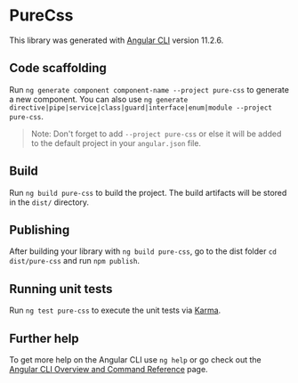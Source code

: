 # PureCss

This library was generated with [Angular CLI](https://github.com/angular/angular-cli) version 11.2.6.

## Code scaffolding

Run `ng generate component component-name --project pure-css` to generate a new component. You can also use `ng generate directive|pipe|service|class|guard|interface|enum|module --project pure-css`.

> Note: Don't forget to add `--project pure-css` or else it will be added to the default project in your `angular.json` file.

## Build

Run `ng build pure-css` to build the project. The build artifacts will be stored in the `dist/` directory.

## Publishing

After building your library with `ng build pure-css`, go to the dist folder `cd dist/pure-css` and run `npm publish`.

## Running unit tests

Run `ng test pure-css` to execute the unit tests via [Karma](https://karma-runner.github.io).

## Further help

To get more help on the Angular CLI use `ng help` or go check out the [Angular CLI Overview and Command Reference](https://angular.io/cli) page.
